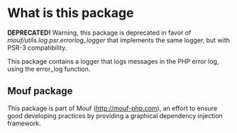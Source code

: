 What is this package
====================

<div class="alert"><strong>DEPRECATED!</strong> Warning, this package is deprecated in favor of
<em>mouf/utils.log.psr.errorlog_logger</em> that implements the same logger, but with PSR-3
compatibility.</div>

This package contains a logger that logs messages in the PHP error log, using the error_log function.

Mouf package
------------

This package is part of Mouf (http://mouf-php.com), an effort to ensure good developing practices by providing a graphical dependency injection framework.
